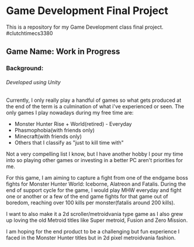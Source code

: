 # Game Development Final Project 


This is a repository for my Game Development class final project.
#clutchtimecs3380


## Game Name: Work in Progress
### Background:
###### Developed using Unity
Currently, I only really play a handful of games so what gets produced at the end of the term is a culmination of what i've experienced or seen. The only games I play nowadays during my free time are:
- Monster Hunter Rise + World(retired) - Everyday
- Phasmophobia(with friends only)
- Minecraft(with friends only)
- Others that I classify as "just to kill time with"

Not a very compelling list I know, but I have another hobby I pour my time into so playing other games or investing in a better PC aren't priorities for me.


For this game, I am aiming to capture a fight from one of the endgame boss fights for Monster Hunter World: Iceborne, Alatreon and Fatalis. During the end of support cycle for the game, I would play MHW everyday and fight one or another or a few of the end game fights for that game out of boredom, reaching over 100 kills per monster(fatalis around 200 kills).

I want to also make it a 2d scroller/metroidvania type game as I also grew up loving the old Metroid titles like Super metroid, Fusion and Zero Mission. 

I am hoping for the end product to be a challenging but fun experience I faced in the Monster Hunter titles but in 2d pixel metroidvania fashion.






